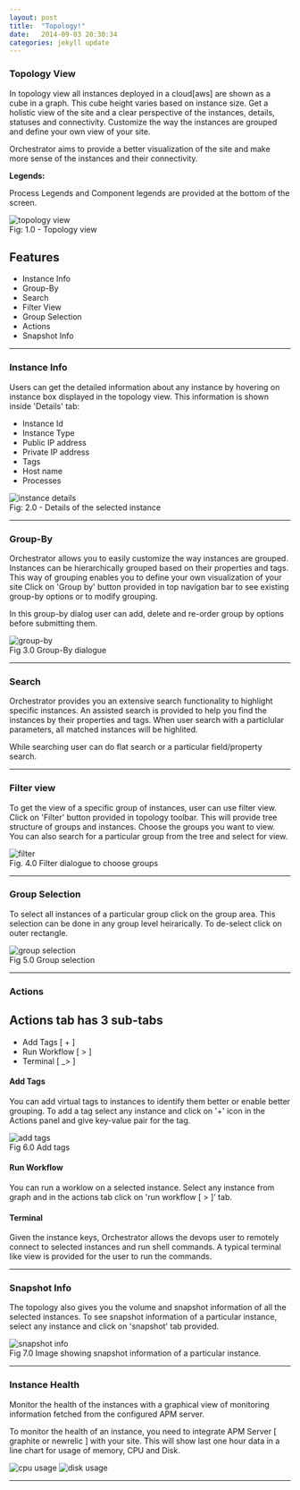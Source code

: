 ```yaml
---
layout: post
title:  "Topology!"
date:   2014-09-03 20:30:34
categories: jekyll update
---
```


### Topology View

In topology view all instances deployed in a cloud[aws] are shown as a cube in a graph. 
This cube height varies based on instance size.
Get a holistic view of the site and a clear perspective of the instances, details, statuses and connectivity.
Customize the way the instances are grouped and define your own view of your site.  

Orchestrator aims to provide a better visualization of the site and make more sense of the instances and their connectivity.

**Legends:**
    
Process Legends and Component legends are provided at the bottom of the screen.

![topology view][topologyview]  
Fig: 1.0 - Topology view

    
## Features
* Instance Info
* Group-By
* Search
* Filter View
* Group Selection
* Actions
* Snapshot Info

***

### Instance Info

Users can get the detailed information about any instance by hovering on instance box displayed in the topology view. 
This information is shown inside 'Details' tab:

* Instance Id
* Instance Type
* Public IP address
* Private IP address
* Tags
* Host name
* Processes


![instance details][instancedetails]  
Fig: 2.0 - Details of the selected instance


***

### Group-By

Orchestrator allows you to easily customize the way instances are grouped. Instances can be hierarchically grouped
based on their properties and tags. This way of grouping enables you to define your own visualization of your site
Click on 'Group by' button provided in top navigation bar to see existing group-by options or to modify grouping.   

In this group-by dialog user can add, delete and re-order group by options before submitting them.

![group-by][groupby]  
Fig 3.0 Group-By dialogue


***

### Search

Orchestrator provides you an extensive search functionality to highlight specific instances. An assisted search is 
provided to help you find the instances by their properties and tags.
When user search with a particlular parameters, all matched instances will be highlited.  

While searching user can do flat search or a particular field/property search.

***


### Filter view

To get the view of a specific group of instances, user can use filter view.
Click on 'Filter' button provided in topology toolbar. This will provide tree structure of groups and instances.
Choose the groups you want to view. You can also search for a particular group from the tree and select for view.


![filter][filter]  
Fig. 4.0 Filter dialogue to choose groups

***

### Group Selection

To select all instances of a particular group click on the group area. This selection can be done in any group
level heirarically. To de-select click on outer rectangle.  

![group selection][groupselection]  
Fig 5.0 Group selection


***

### Actions

## Actions tab has 3 sub-tabs 

* Add Tags [ + ]
* Run Workflow [ > ]
* Terminal [ _> ]

#### Add Tags

You can add virtual tags to instances to identify them better or enable better grouping. To add a tag select any
instance and click on '+' icon in the Actions panel and give key-value pair for the tag.
    
![add tags][addtags]  
Fig 6.0 Add tags

#### Run Workflow

You can run a worklow on a selected instance. Select any instance from graph and in the actions tab click on 'run workflow [ > ]' tab.

#### Terminal

Given the instance keys, Orchestrator allows the devops user to remotely connect to selected instances and run shell commands.
A typical terminal like view is provided for the user to run the commands.

***

### Snapshot Info

The topology also gives you the volume and snapshot information of all the selected instances. To see snapshot
information    of a particular instance, select any instance and click on 'snapshot' tab provided.
    
![snapshot info][snapshotinfo]  
Fig 7.0 Image showing snapshot information of a particular instance.

***

### Instance Health

Monitor the health of the instances with a graphical view of monitoring information fetched from the configured APM
server.

To monitor the health of an instance, you need to integrate APM Server [ graphite or newrelic ] with your site.
This will show last one hour data in a line chart for usage of memory, CPU and Disk.

![cpu usage][cpuusage] ![disk usage][diskusage]

***
[topologyview]: /assets/images/topologyview.png
[instancedetails]: /assets/images/instance_details01.png
[filter]: /assets/images/view_filter01.png
[topologyview]: /assets/images/topologyview.png
[groupby]: /assets/images/groupby.png
[snapshotinfo]: /assets/images/snapshot.png
[groupselection]: /assets/images/groupselection.png
[addtags]: /assets/images/addtags.png
[cpuusage]: /assets/images/cpu_usage.png
[diskusage]: /assets/images/disk_usage.png

